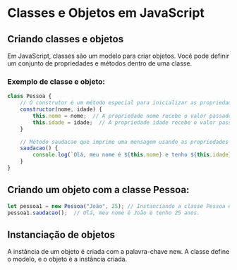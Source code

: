 # Classes e Objetos em JavaScript

## Criando classes e objetos
Em JavaScript, classes são um modelo para criar objetos. Você pode definir um conjunto de propriedades e métodos dentro de uma classe.

### Exemplo de classe e objeto:
```javascript
class Pessoa {
    // O construtor é um método especial para inicializar as propriedades do objeto.
    constructor(nome, idade) {
        this.nome = nome;  // A propriedade nome recebe o valor passado ao instanciar a classe
        this.idade = idade;  // A propriedade idade recebe o valor passado ao instanciar a classe
    }

    // Método saudacao que imprime uma mensagem usando as propriedades do objeto
    saudacao() {
        console.log(`Olá, meu nome é ${this.nome} e tenho ${this.idade} anos.`);
    }
}
```

## Criando um objeto com a classe Pessoa:
```javascript
let pessoa1 = new Pessoa("João", 25); // Instanciando a classe Pessoa e passando os valores para nome e idade
pessoa1.saudacao();  // Olá, meu nome é João e tenho 25 anos.
```

## Instanciação de objetos
A instância de um objeto é criada com a palavra-chave new. A classe define o modelo, e o objeto é a instância criada.
